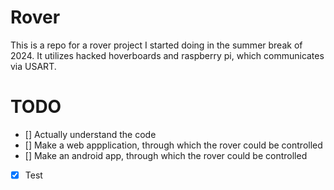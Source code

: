 # Rover
This is a repo for a rover project I started doing in the summer break of 2024. It utilizes hacked hoverboards and raspberry pi, which communicates via USART.

# TODO
- [] Actually understand the code
- [] Make a web appplication, through which the rover could be controlled
- [] Make an android app, through which the rover could be controlled
- [x] Test